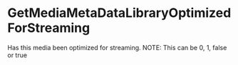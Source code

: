 # GetMediaMetaDataLibraryOptimizedForStreaming

Has this media been optimized for streaming. NOTE: This can be 0, 1, false or true


